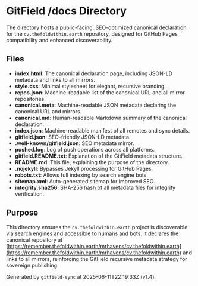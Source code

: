 # GitField /docs Directory

The  directory hosts a public-facing, SEO-optimized canonical declaration for the `cv.thefoldwithin.earth` repository, designed for GitHub Pages compatibility and enhanced discoverability.

## Files

- **index.html**: The canonical declaration page, including JSON-LD metadata and links to all mirrors.
- **style.css**: Minimal stylesheet for elegant, recursive branding.
- **repos.json**: Machine-readable list of the canonical URL and all mirror repositories.
- **canonical.meta**: Machine-readable JSON metadata declaring the canonical URL and mirrors.
- **canonical.md**: Human-readable Markdown summary of the canonical declaration.
- **index.json**: Machine-readable manifest of all remotes and sync details.
- **gitfield.json**: SEO-friendly JSON-LD metadata.
- **.well-known/gitfield.json**: SEO metadata mirror.
- **pushed.log**: Log of push operations across all platforms.
- **gitfield.README.txt**: Explanation of the GitField metadata structure.
- **README.md**: This file, explaining the purpose of the  directory.
- **.nojekyll**: Bypasses Jekyll processing for GitHub Pages.
- **robots.txt**: Allows full indexing by search engine bots.
- **sitemap.xml**: Auto-generated sitemap for improved SEO.
- **integrity.sha256**: SHA-256 hash of all metadata files for integrity verification.

## Purpose

This directory ensures the `cv.thefoldwithin.earth` project is discoverable via search engines and accessible to humans and bots. It declares the canonical repository at [https://remember.thefoldwithin.earth/mrhavens/cv.thefoldwithin.earth](https://remember.thefoldwithin.earth/mrhavens/cv.thefoldwithin.earth) and links to all mirrors, reinforcing the GitField recursive metadata strategy for sovereign publishing.

Generated by `gitfield-sync` at 2025-06-11T22:19:33Z (v1.4).
